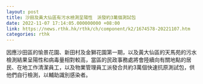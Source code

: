 ```yaml
---
layout: post
title: 沙田及黃大仙區有污水檢測呈陽性　派發約3萬個測試包
date: 2022-11-07 17:14:05.000000000 +08:00
link: https://news.rthk.hk/rthk/ch/component/k2/1674578-20221107.htm
categories: rthk
---
```


因應沙田區的愉景花園、新田村及金獅花園第一期，以及黃大仙區的天馬苑的污水檢測結果呈陽性和病毒量相對較高，當區的民政事務處將會陸續向有關地點的居民、在地工作清潔員工，以及物業管理員工派發合共約3萬個快速抗原測試包，供他們自行檢測，以輔助識別感染者。
